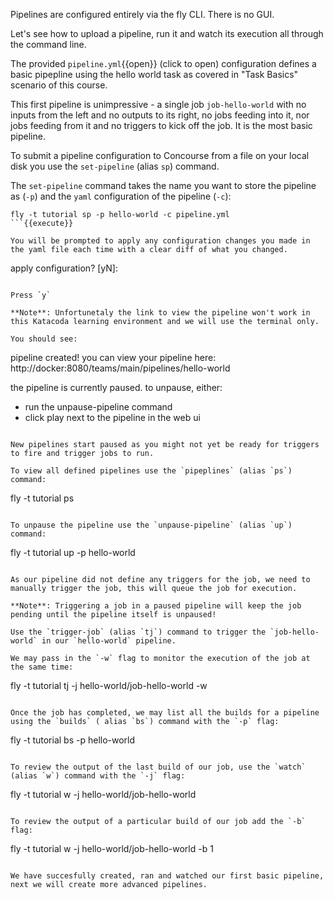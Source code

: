 Pipelines are configured entirely via the fly CLI. There is no GUI.

Let's see how to upload a pipeline, run it and watch its execution all through the command line.

The provided `pipeline.yml`{{open}} (click to open) configuration defines a basic pipepline using the hello world task as covered in "Task Basics" scenario of this course.

This first pipeline is unimpressive - a single job `job-hello-world` with no inputs from the left and no outputs to its right, no jobs feeding into it, nor jobs feeding from it and no triggers to kick off the job. It is the most basic pipeline.

To submit a pipeline configuration to Concourse from a file on your local disk you use the `set-pipeline` (alias `sp`) command.

The `set-pipeline` command takes the name you want to store the pipeline as (`-p`) and the `yaml` configuration of the pipeline (`-c`):

```
fly -t tutorial sp -p hello-world -c pipeline.yml
```{{execute}}

You will be prompted to apply any configuration changes you made in the yaml file each time with a clear diff of what you changed.

```
apply configuration? [yN]:
```

Press `y`

**Note**: Unfortunetaly the link to view the pipeline won't work in this Katacoda learning environment and we will use the terminal only.

You should see:

```
pipeline created!
you can view your pipeline here: http://docker:8080/teams/main/pipelines/hello-world

the pipeline is currently paused. to unpause, either:
  - run the unpause-pipeline command
  - click play next to the pipeline in the web ui
```

New pipelines start paused as you might not yet be ready for triggers to fire and trigger jobs to run.

To view all defined pipelines use the `pipeplines` (alias `ps`) command:

```
fly -t tutorial ps
```{{execute}}

To unpause the pipeline use the `unpause-pipeline` (alias `up`) command:

```
fly -t tutorial up -p hello-world
```{{execute}}

As our pipeline did not define any triggers for the job, we need to manually trigger the job, this will queue the job for execution.

**Note**: Triggering a job in a paused pipeline will keep the job pending until the pipeline itself is unpaused!

Use the `trigger-job` (alias `tj`) command to trigger the `job-hello-world` in our `hello-world` pipeline. 

We may pass in the `-w` flag to monitor the execution of the job at the same time:

```
fly -t tutorial tj -j hello-world/job-hello-world -w
```{{execute}}

Once the job has completed, we may list all the builds for a pipeline using the `builds` ( alias `bs`) command with the `-p` flag:

```
fly -t tutorial bs -p hello-world
```{{execute}}

To review the output of the last build of our job, use the `watch` (alias `w`) command with the `-j` flag:

```
fly -t tutorial w -j hello-world/job-hello-world
```{{execute}}

To review the output of a particular build of our job add the `-b` flag:

```
fly -t tutorial w -j hello-world/job-hello-world -b 1
```{{execute}}

We have succesfully created, ran and watched our first basic pipeline, next we will create more advanced pipelines.
